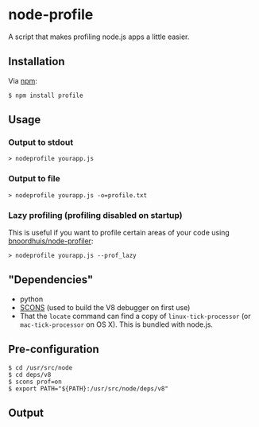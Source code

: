 # node-profile

A script that makes profiling node.js apps a little easier.

## Installation

Via [npm](http://github.com/isaacs/npm):

    $ npm install profile

## Usage
### Output to stdout
`> nodeprofile yourapp.js`
### Output to file
`> nodeprofile yourapp.js -o=profile.txt`
### Lazy profiling (profiling disabled on startup)
This is useful if you want to profile certain areas of your code using [bnoordhuis/node-profiler](https://github.com/bnoordhuis/node-profiler):

`> nodeprofile yourapp.js --prof_lazy`

## "Dependencies"
* python
* [SCONS](http://www.scons.org/) (used to build the V8 debugger on first use) 
* That the `locate` command can find a copy of `linux-tick-processor` (or `mac-tick-processor` on OS X). This is bundled with node.js.

## Pre-configuration

    $ cd /usr/src/node
    $ cd deps/v8
    $ scons prof=on
    $ export PATH="${PATH}:/usr/src/node/deps/v8"

## Output

<img src="http://mape.me/nodeprofile.png" alt="">
